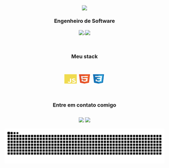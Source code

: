 <div align="center">
<a href="https://www.linkedin.com/in/joaoricardosoc/">
  <img height=200 align="center" src="https://media.licdn.com/dms/image/v2/D4D16AQEzNF1Gw4xB4Q/profile-displaybackgroundimage-shrink_350_1400/B4DZc7uY41H4AY-/0/1749053706394?e=1754524800&v=beta&t=7TkJ5lNBQEfESfEXO3gah9LHkzK_uFlK6jzuC4AmEQ0" />
</a>
</div>

<h3 align="center">
  Engenheiro de Software
</h3>

<div align="center">
  <a href="https://github.com/joaoricardosoc">
    <img height=200 align="center" src="https://github-readme-stats.vercel.app/api?username=joaoricardosoc&show_icons=true&theme=transparent&include_all_commits=true" />
  </a>
  
  <a href="https://github.com/joaoricardosoc">
    <img height=200 align="center" src="https://github-readme-stats.vercel.app/api/top-langs/?username=joaoricardosoc&theme=transparent&layout=donut" />
  </a>
</div>

<div><br /></div>
<div><br /></div>

<h3 align="center">Meu stack</h3>

  ##
  
<div align="center">
<div style="display: inline_block"><br>
  <img align="center" height="30" width="40" src="https://raw.githubusercontent.com/devicons/devicon/master/icons/javascript/javascript-plain.svg">
  <img align="center" height="30" width="40" src="https://raw.githubusercontent.com/devicons/devicon/master/icons/html5/html5-original.svg">
  <img align="center" height="30" width="40" src="https://raw.githubusercontent.com/devicons/devicon/master/icons/css3/css3-original.svg">
</div>
</div>

<div><br /></div>
<div><br /></div>

<h3 align="center">Entre em contato comigo</h3>
  
  ##
 
<div align="center"> 
  <a href="https://www.instagram.com/joaoricardo2k25/" target="_blank"><img src="https://img.shields.io/badge/-Instagram-%23E4405F?style=for-the-badge&logo=instagram&logoColor=white" target="_blank"></a>
  <a href="https://www.linkedin.com/in/joaoricardosoc/" target="_blank"><img src="https://img.shields.io/badge/-LinkedIn-%230077B5?style=for-the-badge&logo=linkedin&logoColor=white" target="_blank"></a> 
</div>

<div><br /></div>

<picture>
  <source media="(prefers-color-scheme: dark)" srcset="https://raw.githubusercontent.com/joaoricardosoc/joaoricardosoc/output/github-contribution-grid-snake-dark.svg">
  <source media="(prefers-color-scheme: light)" srcset="https://raw.githubusercontent.com/joaoricardosoc/joaoricardosoc/output/github-contribution-grid-snake.svg">
  <img alt="github contribution grid snake animation" src="https://raw.githubusercontent.com/joaoricardosoc/joaoricardosoc/output/github-contribution-grid-snake.svg">
</picture>
